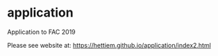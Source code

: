 # application
Application to FAC 2019

Please see website at: https://hettiem.github.io/application/index2.html
